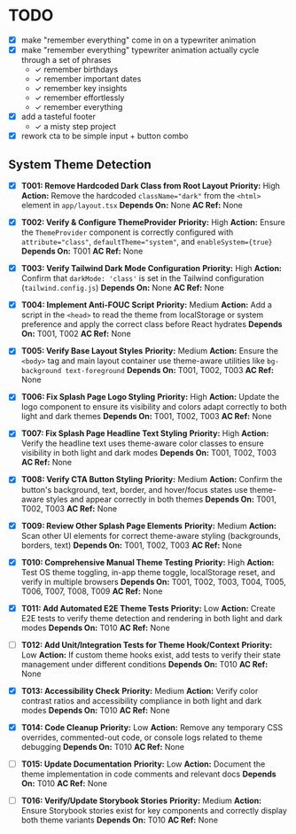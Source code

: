 # TODO

- [x] make "remember everything" come in on a typewriter animation
- [x] make "remember everything" typewriter animation actually cycle through a set of phrases
    - ✓ remember birthdays
    - ✓ remember important dates
    - ✓ remember key insights
    - ✓ remember effortlessly
    - ✓ remember everything
- [x] add a tasteful footer
    - ✓ a misty step project
- [x] rework cta to be simple input + button combo

## System Theme Detection

- [x] **T001: Remove Hardcoded Dark Class from Root Layout**
  **Priority:** High
  **Action:** Remove the hardcoded `className="dark"` from the `<html>` element in `app/layout.tsx`
  **Depends On:** None
  **AC Ref:** None

- [x] **T002: Verify & Configure ThemeProvider**
  **Priority:** High
  **Action:** Ensure the `ThemeProvider` component is correctly configured with `attribute="class"`, `defaultTheme="system"`, and `enableSystem={true}`
  **Depends On:** T001
  **AC Ref:** None

- [x] **T003: Verify Tailwind Dark Mode Configuration**
  **Priority:** High
  **Action:** Confirm that `darkMode: 'class'` is set in the Tailwind configuration (`tailwind.config.js`)
  **Depends On:** None
  **AC Ref:** None

- [x] **T004: Implement Anti-FOUC Script**
  **Priority:** Medium
  **Action:** Add a script in the `<head>` to read the theme from localStorage or system preference and apply the correct class before React hydrates
  **Depends On:** T001, T002
  **AC Ref:** None

- [x] **T005: Verify Base Layout Styles**
  **Priority:** Medium
  **Action:** Ensure the `<body>` tag and main layout container use theme-aware utilities like `bg-background text-foreground`
  **Depends On:** T001, T002, T003
  **AC Ref:** None

- [x] **T006: Fix Splash Page Logo Styling**
  **Priority:** High
  **Action:** Update the logo component to ensure its visibility and colors adapt correctly to both light and dark themes
  **Depends On:** T001, T002, T003
  **AC Ref:** None

- [x] **T007: Fix Splash Page Headline Text Styling**
  **Priority:** High
  **Action:** Verify the headline text uses theme-aware color classes to ensure visibility in both light and dark modes
  **Depends On:** T001, T002, T003
  **AC Ref:** None

- [x] **T008: Verify CTA Button Styling**
  **Priority:** Medium
  **Action:** Confirm the button's background, text, border, and hover/focus states use theme-aware styles and appear correctly in both themes
  **Depends On:** T001, T002, T003
  **AC Ref:** None

- [x] **T009: Review Other Splash Page Elements**
  **Priority:** Medium
  **Action:** Scan other UI elements for correct theme-aware styling (backgrounds, borders, text)
  **Depends On:** T001, T002, T003
  **AC Ref:** None

- [x] **T010: Comprehensive Manual Theme Testing**
  **Priority:** High
  **Action:** Test OS theme toggling, in-app theme toggle, localStorage reset, and verify in multiple browsers
  **Depends On:** T001, T002, T003, T004, T005, T006, T007, T008, T009
  **AC Ref:** None

- [x] **T011: Add Automated E2E Theme Tests**
  **Priority:** Low
  **Action:** Create E2E tests to verify theme detection and rendering in both light and dark modes
  **Depends On:** T010
  **AC Ref:** None

- [ ] **T012: Add Unit/Integration Tests for Theme Hook/Context**
  **Priority:** Low
  **Action:** If custom theme hooks exist, add tests to verify their state management under different conditions
  **Depends On:** T010
  **AC Ref:** None

- [x] **T013: Accessibility Check**
  **Priority:** Medium
  **Action:** Verify color contrast ratios and accessibility compliance in both light and dark modes
  **Depends On:** T010
  **AC Ref:** None

- [x] **T014: Code Cleanup**
  **Priority:** Low
  **Action:** Remove any temporary CSS overrides, commented-out code, or console logs related to theme debugging
  **Depends On:** T010
  **AC Ref:** None

- [ ] **T015: Update Documentation**
  **Priority:** Low
  **Action:** Document the theme implementation in code comments and relevant docs
  **Depends On:** T010
  **AC Ref:** None

- [ ] **T016: Verify/Update Storybook Stories**
  **Priority:** Medium
  **Action:** Ensure Storybook stories exist for key components and correctly display both theme variants
  **Depends On:** T010
  **AC Ref:** None
